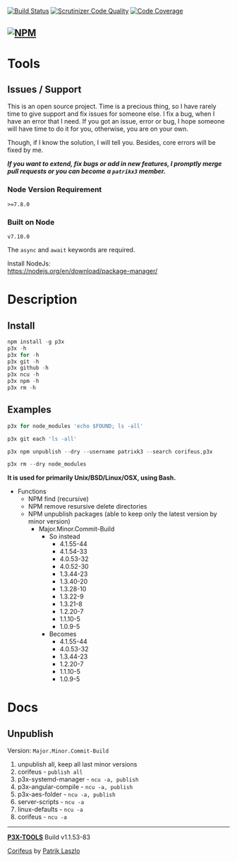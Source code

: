 [//]: #@corifeus-header

  [![Build Status](https://travis-ci.org/patrikx3/tools.svg?branch=master)](https://travis-ci.org/patrikx3/tools)  [![Scrutinizer Code Quality](https://scrutinizer-ci.com/g/patrikx3/tools/badges/quality-score.png?b=master)](https://scrutinizer-ci.com/g/patrikx3/tools/?branch=master)  [![Code Coverage](https://scrutinizer-ci.com/g/patrikx3/tools/badges/coverage.png?b=master)](https://scrutinizer-ci.com/g/patrikx3/tools/?branch=master) 

  
[![NPM](https://nodei.co/npm/p3x-tools.png?downloads=true&downloadRank=true&stars=true)](https://www.npmjs.com/package/p3x-tools/)
---

 
# Tools

## Issues / Support
This is an open source project. Time is a precious thing, so I have rarely time to give support and fix issues for someone else. I fix a bug, when I have an error that I need. If you got an issue, error or bug, I hope someone will have time to do it for you, otherwise, you are on your own.

Though, if I know the solution, I will tell you. Besides, core errors will be fixed by me.

***If you want to extend, fix bugs or add in new features, I promptly merge pull requests or you can become a ```patrikx3``` member.***

### Node Version Requirement 
``` 
>=7.8.0 
```  
   
### Built on Node 
``` 
v7.10.0
```   
   
The ```async``` and ```await``` keywords are required.

Install NodeJs:    
https://nodejs.org/en/download/package-manager/    
  
# Description  

                        
[//]: #@corifeus-header:end

## Install
```javascript
npm install -g p3x
p3x -h
p3x for -h 
p3x git -h 
p3x github -h 
p3x ncu -h 
p3x npm -h 
p3x rm -h 
```


## Examples
```javascript
p3x for node_modules 'echo $FOUND; ls -all'

p3x git each 'ls -all'

p3x npm unpublish --dry --username patrixk3 --search corifeus,p3x 

p3x rm --dry node_modules  
```

**It is used for primarily Unix/BSD/Linux/OSX, using Bash.**

* Functions
  * NPM find (recursive)
  * NPM remove resursive delete directories
  * NPM unpublish packages (able to keep only the latest version by minor version)
    * Major.Minor.Commit-Build
      * So instead
        * 4.1.55-44
        * 4.1.54-33
        * 4.0.53-32
        * 4.0.52-30
        * 1.3.44-23
        * 1.3.40-20
        * 1.3.28-10
        * 1.3.22-9
        * 1.3.21-8
        * 1.2.20-7
        * 1.1.10-5
        * 1.0.9-5
      * Becomes
        * 4.1.55-44
        * 4.0.53-32
        * 1.3.44-23
        * 1.2.20-7
        * 1.1.10-5
        * 1.0.9-5

# Docs

## Unpublish

Version: ```Major.Minor.Commit-Build```

1. unpublish all, keep all last minor versions
1. corifeus - ```publish all```
1. p3x-systemd-manager - ```ncu -a, publish```
1. p3x-angular-compile - ```ncu -a, publish```
1. p3x-aes-folder - ```ncu -a, publish```
1. server-scripts - ```ncu -a```
1. linux-defaults - ```ncu -a```
1. corifeus - ```ncu -a```

[//]: #@corifeus-footer

---
[**P3X-TOOLS**](https://patrikx3.github.com/tools) Build v1.1.53-83

[Corifeus](http://www.corifeus.tk) by [Patrik Laszlo](http://patrikx3.tk)


[//]: #@corifeus-footer:end
